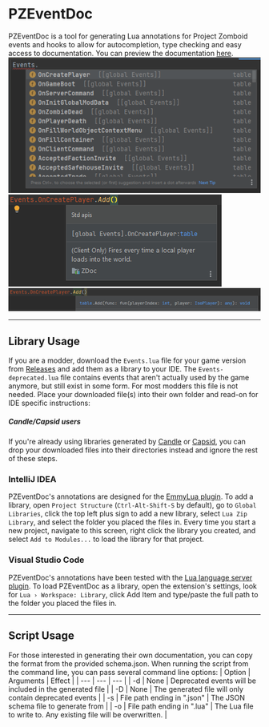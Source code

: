 # PZEventDoc
PZEventDoc is a tool for generating Lua annotations for Project Zomboid events and hooks to allow for autocompletion, type checking and easy access to documentation. You can preview the documentation [here](/reference/Events.md).
![Autocompletion for Events](/images/1.png)
![Annotation for Events](/images/2.png)
![Parameter types for Events](/images/3.png)

---
## Library Usage
If you are a modder, download the `Events.lua` file for your game version from [Releases](../../releases/) and add them as a library to your IDE. The `Events-deprecated.lua` file contains events that aren't actually used by the game anymore, but still exist in some form. For most modders this file is not needed. Place your downloaded file(s) into their own folder and read-on for IDE specific instructions:

##### Candle/Capsid users
If you're already using libraries generated by [Candle](https://github.com/asledgehammer/Candle) or [Capsid](https://github.com/Konijima/PZ-Libraries), you can drop your downloaded files into their directories instead and ignore the rest of these steps.

### IntelliJ IDEA
PZEventDoc's annotations are designed for the [EmmyLua plugin](https://plugins.jetbrains.com/plugin/9768-emmylua). To add a library, open `Project Structure` (`Ctrl-Alt-Shift-S` by default), go to `Global Libraries`, click the top left plus sign to add a new library, select `Lua Zip Library`, and select the folder you placed the files in. Every time you start a new project, navigate to this screen, right click the library you created, and select `Add to Modules...` to load the library for that project.

### Visual Studio Code
PZEventDoc's annotations have been tested with the [Lua language server plugin](https://marketplace.visualstudio.com/items?itemName=sumneko.lua). To load PZEventDoc as a library, open the extension's settings, look for `Lua › Workspace: Library`, click Add Item and type/paste the full path to the folder you placed the files in.

---
## Script Usage
For those interested in generating their own documentation, you can copy the format from the provided schema.json. When running the script from the command line, you can pass several command line options:
| Option | Arguments | Effect |
| --- | --- | --- |
| -d | None | Deprecated events will be included in the generated file |
| -D | None | The generated file will only contain deprecated events |
| -s | File path ending in ".json" | The JSON schema file to generate from |
| -o | File path ending in ".lua" | The Lua file to write to. Any existing file will be overwritten. |
